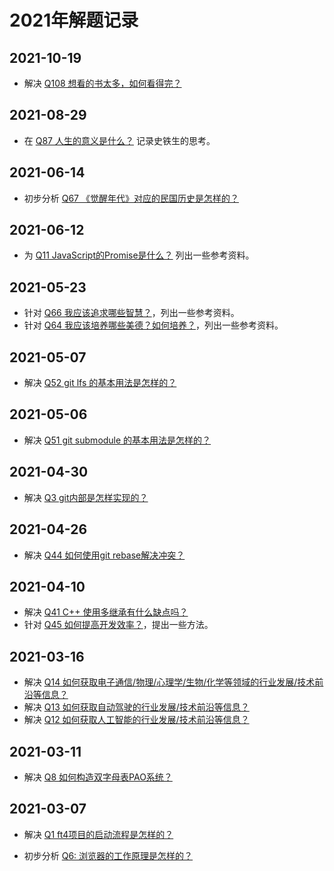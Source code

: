 # 2021年解题记录

## 2021-10-19

- 解决 [Q108 想看的书太多，如何看得完？][108]

## 2021-08-29

- 在 [Q87 人生的意义是什么？][87] 记录史铁生的思考。

## 2021-06-14

- 初步分析 [Q67 《觉醒年代》对应的民国历史是怎样的？][67]

## 2021-06-12

- 为 [Q11 JavaScript的Promise是什么？][11] 列出一些参考资料。

## 2021-05-23

- 针对 [Q66 我应该追求哪些智慧？][66]，列出一些参考资料。
- 针对 [Q64 我应该培养哪些美德？如何培养？][64]，列出一些参考资料。

## 2021-05-07

- 解决 [Q52 git lfs 的基本用法是怎样的？][52]

## 2021-05-06

- 解决 [Q51 git submodule 的基本用法是怎样的？][51]

## 2021-04-30

- 解决 [Q3 git内部是怎样实现的？][3]

## 2021-04-26

- 解决 [Q44 如何使用git rebase解决冲突？][44]

## 2021-04-10

- 解决 [Q41 C++ 使用多继承有什么缺点吗？][41]
- 针对 [Q45 如何提高开发效率？][45]，提出一些方法。

## 2021-03-16

- 解决 [Q14 如何获取电子通信/物理/心理学/生物/化学等领域的行业发展/技术前沿等信息？][14]
- 解决 [Q13 如何获取自动驾驶的行业发展/技术前沿等信息？][13]
- 解决 [Q12 如何获取人工智能的行业发展/技术前沿等信息？][12]

## 2021-03-11

- 解决 [Q8 如何构造双字母表PAO系统？][8]

## 2021-03-07

- 解决 [Q1 ft4项目的启动流程是怎样的？][1]
- 初步分析 [Q6: 浏览器的工作原理是怎样的？][6]

  [1]: 1_ft4_start.md
  [3]: 3_git_internal.md
  [6]: 6_how_browser_works.md
  [8]: 8_digram_code.md
  [11]: 11_promise.md
  [12]: 12_how_to_get_ai_info.md
  [13]: 13_how_to_get_autopilot_info.md
  [14]: 14_how_to_get_ee_info.md
  [41]: 41_cpp_multiple_inheritance.md
  [44]: 44_git_rebase.md
  [45]: 45_how_to_improve_development_efficiency.md
  [51]: 51_git_submodule.md
  [52]: 52_git_lfs.md
  [64]: 64_virtue.md
  [66]: 66_wisdom.md
  [67]: 67_juexingniandai_history.md
  [87]: 87_meaning_of_life.md
  [108]: 108_how_to_read_so_many_books.md
